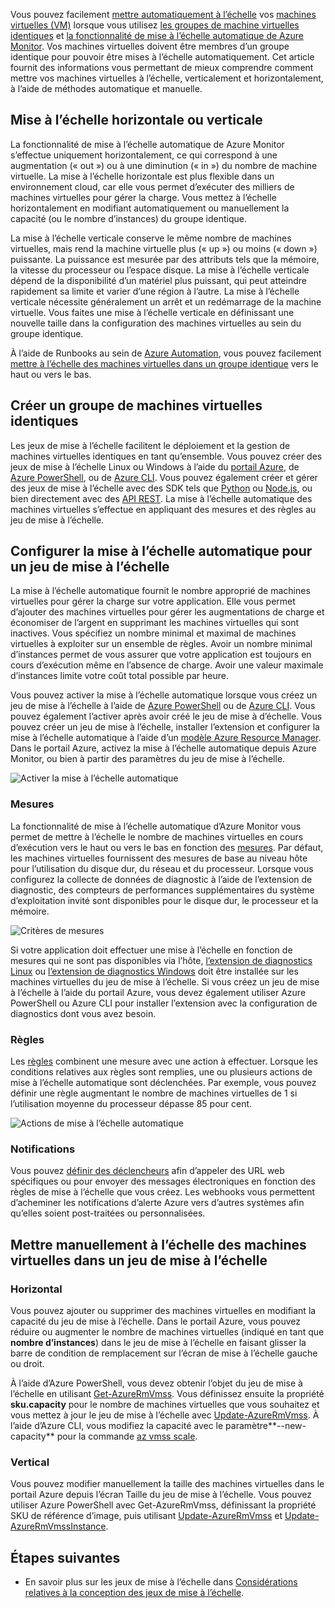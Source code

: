 Vous pouvez facilement [mettre automatiquement à l’échelle](../articles/monitoring-and-diagnostics/insights-autoscale-best-practices.md) vos [machines virtuelles (VM)](../articles/virtual-machines/windows/overview.md) lorsque vous utilisez [les groupes de machine virtuelles identiques](../articles/virtual-machine-scale-sets/virtual-machine-scale-sets-overview.md) et [la fonctionnalité de mise à l’échelle automatique de Azure Monitor](../articles/monitoring-and-diagnostics/monitoring-overview-autoscale.md). Vos machines virtuelles doivent être membres d’un groupe identique pour pouvoir être mises à l’échelle automatiquement. Cet article fournit des informations vous permettant de mieux comprendre comment mettre vos machines virtuelles à l’échelle, verticalement et horizontalement, à l’aide de méthodes automatique et manuelle.

## <a name="horizontal-or-vertical-scaling"></a>Mise à l’échelle horizontale ou verticale

La fonctionnalité de mise à l’échelle automatique de Azure Monitor s’effectue uniquement horizontalement, ce qui correspond à une augmentation (« out ») ou à une diminution (« in ») du nombre de machine virtuelle. La mise à l’échelle horizontale est plus flexible dans un environnement cloud, car elle vous permet d’exécuter des milliers de machines virtuelles pour gérer la charge. Vous mettez à l’échelle horizontalement en modifiant automatiquement ou manuellement la capacité (ou le nombre d’instances) du groupe identique. 

La mise à l’échelle verticale conserve le même nombre de machines virtuelles, mais rend la machine virtuelle plus (« up ») ou moins (« down ») puissante. La puissance est mesurée par des attributs tels que la mémoire, la vitesse du processeur ou l’espace disque. La mise à l’échelle verticale dépend de la disponibilité d’un matériel plus puissant, qui peut atteindre rapidement sa limite et varier d’une région à l’autre. La mise à l’échelle verticale nécessite généralement un arrêt et un redémarrage de la machine virtuelle. Vous faites une mise à l’échelle verticale en définissant une nouvelle taille dans la configuration des machines virtuelles au sein du groupe identique.

À l’aide de Runbooks au sein de [Azure Automation](../articles/automation/automation-intro.md), vous pouvez facilement [mettre à l’échelle des machines virtuelles dans un groupe identique](../articles/virtual-machine-scale-sets/virtual-machine-scale-sets-vertical-scale-reprovision.md) vers le haut ou vers le bas.

## <a name="create-a-virtual-machine-scale-set"></a>Créer un groupe de machines virtuelles identiques

Les jeux de mise à l’échelle facilitent le déploiement et la gestion de machines virtuelles identiques en tant qu’ensemble. Vous pouvez créer des jeux de mise à l’échelle Linux ou Windows à l’aide du [portail Azure](../articles/virtual-machine-scale-sets/virtual-machine-scale-sets-portal-create.md), de [Azure PowerShell](../articles/virtual-machines/windows/tutorial-create-vmss.md), ou de [Azure CLI](../articles/virtual-machines/linux/tutorial-create-vmss.md). Vous pouvez également créer et gérer des jeux de mise à l’échelle avec des SDK tels que [Python](/develop/python) ou [Node.js](/nodejs/azure), ou bien directement avec des [API REST](/rest/api/compute/virtualmachinescalesets). La mise à l’échelle automatique des machines virtuelles s’effectue en appliquant des mesures et des règles au jeu de mise à l’échelle.

## <a name="configure-autoscale-for-a-scale-set"></a>Configurer la mise à l’échelle automatique pour un jeu de mise à l’échelle

La mise à l’échelle automatique fournit le nombre approprié de machines virtuelles pour gérer la charge sur votre application. Elle vous permet d’ajouter des machines virtuelles pour gérer les augmentations de charge et économiser de l’argent en supprimant les machines virtuelles qui sont inactives. Vous spécifiez un nombre minimal et maximal de machines virtuelles à exploiter sur un ensemble de règles. Avoir un nombre minimal d’instances permet de vous assurer que votre application est toujours en cours d’exécution même en l’absence de charge. Avoir une valeur maximale d’instances limite votre coût total possible par heure.

Vous pouvez activer la mise à l’échelle automatique lorsque vous créez un jeu de mise à l’échelle à l’aide de [Azure PowerShell](../articles/monitoring-and-diagnostics/insights-powershell-samples.md#create-and-manage-autoscale-settings) ou de [Azure CLI](https://docs.microsoft.com/cli/azure/monitor/autoscale-settings). Vous pouvez également l’activer après avoir créé le jeu de mise à d’échelle. Vous pouvez créer un jeu de mise à l’échelle, installer l’extension et configurer la mise à l’échelle automatique à l’aide d’un [modèle Azure Resource Manager](../articles/virtual-machine-scale-sets/virtual-machine-scale-sets-windows-autoscale.md). Dans le portail Azure, activez la mise à l’échelle automatique depuis Azure Monitor, ou bien à partir des paramètres du jeu de mise à l’échelle.

![Activer la mise à l’échelle automatique](./media/virtual-machines-autoscale/virtual-machines-autoscale-enable.png)
 
### <a name="metrics"></a>Mesures

La fonctionnalité de mise à l’échelle automatique d’Azure Monitor vous permet de mettre à l’échelle le nombre de machines virtuelles en cours d’exécution vers le haut ou vers le bas en fonction des [mesures](../articles/monitoring-and-diagnostics/insights-autoscale-common-metrics.md). Par défaut, les machines virtuelles fournissent des mesures de base au niveau hôte pour l’utilisation du disque dur, du réseau et du processeur. Lorsque vous configurez la collecte de données de diagnostic à l’aide de l’extension de diagnostic, des compteurs de performances supplémentaires du système d’exploitation invité sont disponibles pour le disque dur, le processeur et la mémoire.

![Critères de mesures](./media/virtual-machines-autoscale/virtual-machines-autoscale-criteria.png)

Si votre application doit effectuer une mise à l’échelle en fonction de mesures qui ne sont pas disponibles via l’hôte, [l’extension de diagnostics Linux](../articles/virtual-machines/linux/diagnostic-extension.md) ou [l’extension de diagnostics Windows](../articles/virtual-machines/windows/ps-extensions-diagnostics.md) doit être installée sur les machines virtuelles du jeu de mise à l’échelle. Si vous créez un jeu de mise à l’échelle à l’aide du portail Azure, vous devez également utiliser Azure PowerShell ou Azure CLI pour installer l’extension avec la configuration de diagnostics dont vous avez besoin.
 
### <a name="rules"></a>Règles

Les [règles](../articles/monitoring-and-diagnostics/monitoring-autoscale-scale-by-custom-metric.md) combinent une mesure avec une action à effectuer. Lorsque les conditions relatives aux règles sont remplies, une ou plusieurs actions de mise à l’échelle automatique sont déclenchées. Par exemple, vous pouvez définir une règle augmentant le nombre de machines virtuelles de 1 si l’utilisation moyenne du processeur dépasse 85 pour cent.

![Actions de mise à l’échelle automatique](./media/virtual-machines-autoscale/virtual-machines-autoscale-actions.png)
 
### <a name="notifications"></a>Notifications

Vous pouvez [définir des déclencheurs](../articles/monitoring-and-diagnostics/insights-autoscale-to-webhook-email.md) afin d’appeler des URL web spécifiques ou pour envoyer des messages électroniques en fonction des règles de mise à l’échelle que vous créez. Les webhooks vous permettent d’acheminer les notifications d’alerte Azure vers d’autres systèmes afin qu’elles soient post-traitées ou personnalisées.

## <a name="manually-scale-vms-in-a-scale-set"></a>Mettre manuellement à l’échelle des machines virtuelles dans un jeu de mise à l’échelle

### <a name="horizontal"></a>Horizontal

Vous pouvez ajouter ou supprimer des machines virtuelles en modifiant la capacité du jeu de mise à l’échelle. Dans le portail Azure, vous pouvez réduire ou augmenter le nombre de machines virtuelles (indiqué en tant que **nombre d’instances**) dans le jeu de mise à l’échelle en faisant glisser la barre de condition de remplacement sur l’écran de mise à l’échelle gauche ou droit.

À l’aide d’Azure PowerShell, vous devez obtenir l’objet du jeu de mise à l’échelle en utilisant [Get-AzureRmVmss](https://docs.microsoft.com/powershell/module/azurerm.compute/get-azurermvmss). Vous définissez ensuite la propriété **sku.capacity** pour le nombre de machines virtuelles que vous souhaitez et vous mettez à jour le jeu de mise à l’échelle avec [Update-AzureRmVmss](https://docs.microsoft.com/powershell/module/azurerm.compute/update-azurermvmss). À l’aide d’Azure CLI, vous modifiez la capacité avec le paramètre**--new-capacity** pour la commande [az vmss scale](https://docs.microsoft.com/cli/azure/vmss#az_vmss_scale).

### <a name="vertical"></a>Vertical

Vous pouvez modifier manuellement la taille des machines virtuelles dans le portail Azure depuis l’écran Taille du jeu de mise à l’échelle. Vous pouvez utiliser Azure PowerShell avec Get-AzureRmVmss, définissant la propriété SKU de référence d’image, puis utilisant [Update-AzureRmVmss](https://docs.microsoft.com/powershell/module/azurerm.compute/update-azurermvmss) et [Update-AzureRmVmssInstance](https://docs.microsoft.com/powershell/module/azurerm.compute/update-azurermvmssinstance).

## <a name="next-steps"></a>Étapes suivantes

- En savoir plus sur les jeux de mise à l’échelle dans [Considérations relatives à la conception des jeux de mise à l’échelle](../articles/virtual-machine-scale-sets/virtual-machine-scale-sets-design-overview.md).

